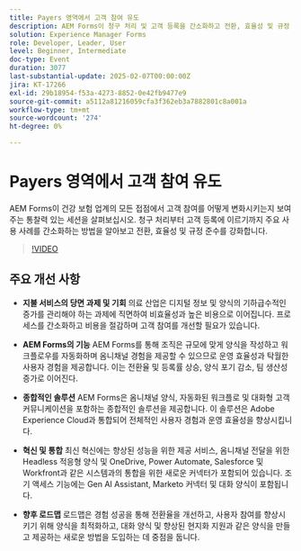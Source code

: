 ```yaml
---
title: Payers 영역에서 고객 참여 유도
description: AEM Forms이 청구 처리 및 고객 등록을 간소화하고 전환, 효율성 및 규정 준수를 향상하여 의료 보험 업계에서 고객 참여를 혁신하는 방법을 알아봅니다.
solution: Experience Manager Forms
role: Developer, Leader, User
level: Beginner, Intermediate
doc-type: Event
duration: 3077
last-substantial-update: 2025-02-07T00:00:00Z
jira: KT-17266
exl-id: 29b18954-f53a-4273-8852-0e42fb9477e9
source-git-commit: a5112a81216059cfa3f362eb3a7882801c8a001a
workflow-type: tm+mt
source-wordcount: '274'
ht-degree: 0%

---
```


# Payers 영역에서 고객 참여 유도

AEM Forms이 건강 보험 업계의 모든 접점에서 고객 참여를 어떻게 변화시키는지 보여 주는 통찰력 있는 세션을 살펴보십시오. 청구 처리부터 고객 등록에 이르기까지 주요 사용 사례를 간소화하는 방법을 알아보고 전환, 효율성 및 규정 준수를 강화합니다.

>[!VIDEO](https://video.tv.adobe.com/v/3444127/?learn=on&enablevpops)

## 주요 개선 사항

* **지불 서비스의 당면 과제 및 기회** 의료 산업은 디지털 정보 및 양식의 기하급수적인 증가를 관리해야 하는 과제에 직면하여 비효율성과 높은 비용으로 이어집니다. 프로세스를 간소화하고 비용을 절감하며 고객 참여를 개선할 필요가 있습니다.

* **AEM Forms의 기능** AEM Forms를 통해 조직은 규모에 맞게 양식을 작성하고 워크플로우를 자동화하며 옴니채널 경험을 제공할 수 있으므로 운영 효율성과 탁월한 사용자 경험을 제공합니다. 이는 전환율 및 등록률 상승, 양식 포기 감소, 팀 생산성 증가로 이어진다.

* **종합적인 솔루션** AEM Forms은 옴니채널 양식, 자동화된 워크플로 및 대화형 고객 커뮤니케이션을 포함하는 종합적인 솔루션을 제공합니다. 이 솔루션은 Adobe Experience Cloud과 통합되어 전체적인 사용자 경험과 운영 효율성을 향상시킵니다.

* **혁신 및 통합** 최신 혁신에는 향상된 성능을 위한 제공 서비스, 옴니채널 전달을 위한 Headless 적응형 양식 및 OneDrive, Power Automate, Salesforce 및 Workfront과 같은 시스템과의 통합을 위한 새로운 커넥터가 포함되어 있습니다. 조기 액세스 기능에는 Gen AI Assistant, Marketo 커넥터 및 대화 양식이 포함됩니다.

* **향후 로드맵** 로드맵은 경험 성공을 통해 전환율을 개선하고, 사용자 참여를 향상시키기 위해 양식을 최적화하고, 대화 양식 및 향상된 현지화 지원과 같은 양식을 만들고 제공하는 새로운 방법을 도입하는 데 중점을 둡니다.
